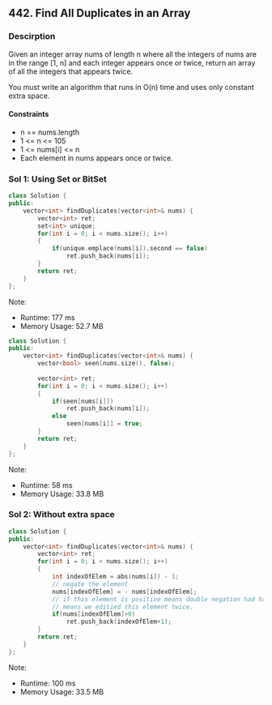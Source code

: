 ## 442. Find All Duplicates in an Array

### Descirption 
Given an integer array nums of length n where all the integers of nums are in the range [1, n] and each integer appears once or twice, return an array of all the integers that appears twice.

You must write an algorithm that runs in O(n) time and uses only constant extra space.

#### Constraints
- n == nums.length
- 1 <= n <= 105
- 1 <= nums[i] <= n
- Each element in nums appears once or twice.

### Sol 1: Using Set or BitSet

```C++
class Solution {
public:
    vector<int> findDuplicates(vector<int>& nums) {
        vector<int> ret;
        set<int> unique;
        for(int i = 0; i < nums.size(); i++)
        {
            if(unique.emplace(nums[i]).second == false)
                ret.push_back(nums[i]);
        }
        return ret;
    }
};
```
Note:
- Runtime: 177 ms
- Memory Usage: 52.7 MB

```C++
class Solution {
public:
    vector<int> findDuplicates(vector<int>& nums) {
        vector<bool> seen(nums.size(), false);
        
        vector<int> ret;
        for(int i = 0; i < nums.size(); i++)
        {
            if(seen[nums[i]])
                ret.push_back(nums[i]);  
            else
                seen[nums[i]] = true;
        }
        return ret;
    }
};
```
Note:
- Runtime: 58 ms
- Memory Usage: 33.8 MB

### Sol 2: Without extra space

```C++
class Solution {
public:
    vector<int> findDuplicates(vector<int>& nums) {
        vector<int> ret;
        for(int i = 0; i < nums.size(); i++)
        {
            int indexOfElem = abs(nums[i]) - 1;
            // negate the element
            nums[indexOfElem] = - nums[indexOfElem];
            // if this element is positive means double negation had happened which 
            // means we editied this element twice.
            if(nums[indexOfElem]>0)
                ret.push_back(indexOfElem+1);
        }
        return ret;
    }    
};
```
Note:
- Runtime: 100 ms
- Memory Usage: 33.5 MB

